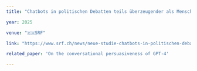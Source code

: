 ```yaml
---
title: "Chatbots in politischen Debatten teils überzeugender als Menschen"

year: 2025

venue: "🇨🇭SRF"

link: "https://www.srf.ch/news/neue-studie-chatbots-in-politischen-debatten-teils-ueberzeugender-als-menschen"

related_paper: 'On the conversational persuasiveness of GPT-4'

---
```


